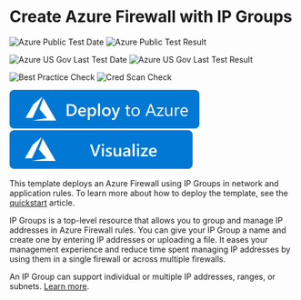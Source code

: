 # Create Azure Firewall with IP Groups

![Azure Public Test Date](https://azurequickstartsservice.blob.core.windows.net/badges/quickstarts/microsoft.network/101-azurefirewall-create-with-ipgroups-and-linux-jumpbox/PublicLastTestDate.svg)
![Azure Public Test Result](https://azurequickstartsservice.blob.core.windows.net/badges/quickstarts/microsoft.network/101-azurefirewall-create-with-ipgroups-and-linux-jumpbox/PublicDeployment.svg)

![Azure US Gov Last Test Date](https://azurequickstartsservice.blob.core.windows.net/badges/quickstarts/microsoft.network/101-azurefirewall-create-with-ipgroups-and-linux-jumpbox/FairfaxLastTestDate.svg)
![Azure US Gov Last Test Result](https://azurequickstartsservice.blob.core.windows.net/badges/quickstarts/microsoft.network/101-azurefirewall-create-with-ipgroups-and-linux-jumpbox/FairfaxDeployment.svg)

![Best Practice Check](https://azurequickstartsservice.blob.core.windows.net/badges/quickstarts/microsoft.network/101-azurefirewall-create-with-ipgroups-and-linux-jumpbox/BestPracticeResult.svg)
![Cred Scan Check](https://azurequickstartsservice.blob.core.windows.net/badges/quickstarts/microsoft.network/101-azurefirewall-create-with-ipgroups-and-linux-jumpbox/CredScanResult.svg)

[![Deploy To Azure](https://raw.githubusercontent.com/Azure/azure-quickstart-templates/master/1-CONTRIBUTION-GUIDE/images/deploytoazure.svg?sanitize=true)](https://portal.azure.com/#create/Microsoft.Template/uri/https%3A%2F%2Fraw.githubusercontent.com%2FAzure%2Fazure-quickstart-templates%2Fmaster%2Fquickstarts%2Fmicrosoft.network%2F101-azurefirewall-create-with-ipgroups-and-linux-jumpbox%2Fazuredeploy.json)  [![Visualize](https://raw.githubusercontent.com/Azure/azure-quickstart-templates/master/1-CONTRIBUTION-GUIDE/images/visualizebutton.svg?sanitize=true)](http://armviz.io/#/?load=https%3A%2F%2Fraw.githubusercontent.com%2FAzure%2Fazure-quickstart-templates%2Fmaster%2Fquickstarts%2Fmicrosoft.network%2F101-azurefirewall-create-with-ipgroups-and-linux-jumpbox%2Fazuredeploy.json)

This template deploys an Azure Firewall using IP Groups in network and application rules. To learn more about how to deploy the template, see the [quickstart](https://docs.microsoft.com/azure/firewall/quick-create-ipgroup-template) article.

IP Groups is a top-level resource that allows you to group and manage IP addresses in Azure Firewall rules. You can give your IP Group a name and create one by entering IP addresses or uploading a file. It eases your management experience and reduce time spent managing IP addresses by using them in a single firewall or across multiple firewalls.

An IP Group can support individual or multiple IP addresses, ranges, or subnets. [Learn more](https://docs.microsoft.com/azure/firewall/ip-groups).
